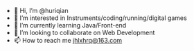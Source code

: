 - 👋 Hi, I’m @huriqian
- 👀 I’m interested in Instruments/coding/running/digital games
- 🌱 I’m currently learning Java/Front-end
- 💞️ I’m looking to collaborate on Web Development
- 📫 How to reach me jhlxhrq@163.com

<!---
huriqian/huriqian is a ✨ special ✨ repository because its `README.md` (this file) appears on your GitHub profile.
You can click the Preview link to take a look at your changes.
--->
